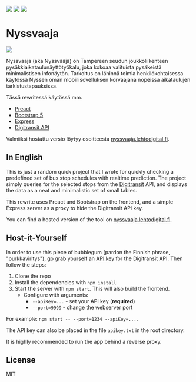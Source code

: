 ![](https://shields.io/github/license/lehtoroni/nyssvaaja)
![](https://shields.io/github/languages/top/lehtoroni/nyssvaaja)
![](https://shields.io/github/issues/lehtoroni/nyssvaaja)


# Nyssvaaja

![](https://lehtodigital.fi/f/ukuse)

Nyssvaaja (aka Nyssvääjä) on Tampereen seudun joukkoliikenteen pysäkkiaikataulunäyttötyökalu,
joka kokoaa valituista pysäkeistä minimalistisen infonäytön.
Tarkoitus on lähinnä toimia henkilökohtaisessa käytössä
Nyssen oman mobiilisovelluksen korvaajana nopeissa aikataulujen tarkistustapauksissa.

Tässä rewritessä käytössä mm.
- [Preact](https://github.com/preactjs/preact)
- [Bootstrap 5](https://github.com/twbs)
- [Express](https://github.com/expressjs/express)
- [Digitransit API](https://digitransit.fi/en/developers/apis/)

Valmiiksi hostattu versio löytyy osoitteesta [nyssvaaja.lehtodigital.fi](https://nyssvaaja.lehtodigital.fi).

## In English
This is just a random quick project that I wrote
for quickly checking a predefined set of bus stop schedules with realtime prediction.
The project simply queries for the selected stops from the [Digitransit](https://digitransit.fi/en/developers/) API,
and displays the data as a neat and minimalistic set of small tables.

This rewrite uses Preact and Bootstrap on the frontend, and a simple Express server as a proxy to hide the Digitransit API key.

You can find a hosted version of the tool on [nyssvaaja.lehtodigital.fi](https://nyssvaaja.lehtodigital.fi).

## Host-it-Yourself
In order to use this piece of bubblegum (pardon the Finnish phrase, "purkkaviritys"), go grab yourself an [API key](https://digitransit.fi/en/developers/api-registration/) for the Digitransit API. Then follow the steps:

1. Clone the repo
2. Install the dependencies with `npm install`
3. Start the server with `npm start`. This will also build the frontend.
    - Configure with arguments:
      - `--apiKey=...` - set your API key (**required**)
      - `--port=9999` - change the webserver port

For example: `npm start -- --port=1234 --apiKey=...`.

The API key can also be placed in the file `apikey.txt` in the root directory.

It is highly recommended to run the app behind a reverse proxy.

## License
MIT
